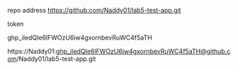 repo address
https://github.com/Naddy01/lab5-test-app.git


token

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

https://Naddy01: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@github.com/Naddy01/lab5-test-app.git